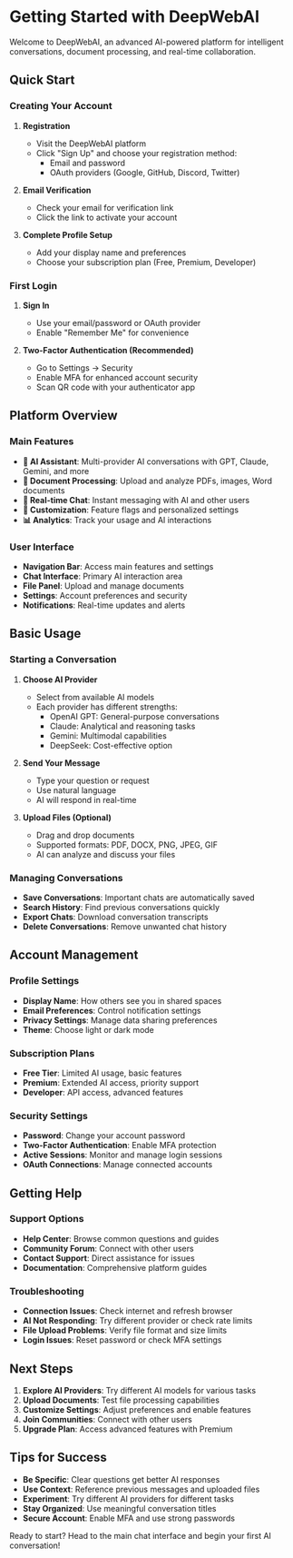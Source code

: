 # Getting Started with DeepWebAI

Welcome to DeepWebAI, an advanced AI-powered platform for intelligent conversations, document processing, and real-time collaboration.

## Quick Start

### Creating Your Account

1. **Registration**
   - Visit the DeepWebAI platform
   - Click "Sign Up" and choose your registration method:
     - Email and password
     - OAuth providers (Google, GitHub, Discord, Twitter)

2. **Email Verification**
   - Check your email for verification link
   - Click the link to activate your account

3. **Complete Profile Setup**
   - Add your display name and preferences
   - Choose your subscription plan (Free, Premium, Developer)

### First Login

1. **Sign In**
   - Use your email/password or OAuth provider
   - Enable "Remember Me" for convenience

2. **Two-Factor Authentication (Recommended)**
   - Go to Settings → Security
   - Enable MFA for enhanced account security
   - Scan QR code with your authenticator app

## Platform Overview

### Main Features

- **🤖 AI Assistant**: Multi-provider AI conversations with GPT, Claude, Gemini, and more
- **📁 Document Processing**: Upload and analyze PDFs, images, Word documents
- **💬 Real-time Chat**: Instant messaging with AI and other users
- **🔧 Customization**: Feature flags and personalized settings
- **📊 Analytics**: Track your usage and AI interactions

### User Interface

- **Navigation Bar**: Access main features and settings
- **Chat Interface**: Primary AI interaction area
- **File Panel**: Upload and manage documents
- **Settings**: Account preferences and security
- **Notifications**: Real-time updates and alerts

## Basic Usage

### Starting a Conversation

1. **Choose AI Provider**
   - Select from available AI models
   - Each provider has different strengths:
     - OpenAI GPT: General-purpose conversations
     - Claude: Analytical and reasoning tasks
     - Gemini: Multimodal capabilities
     - DeepSeek: Cost-effective option

2. **Send Your Message**
   - Type your question or request
   - Use natural language
   - AI will respond in real-time

3. **Upload Files (Optional)**
   - Drag and drop documents
   - Supported formats: PDF, DOCX, PNG, JPEG, GIF
   - AI can analyze and discuss your files

### Managing Conversations

- **Save Conversations**: Important chats are automatically saved
- **Search History**: Find previous conversations quickly
- **Export Chats**: Download conversation transcripts
- **Delete Conversations**: Remove unwanted chat history

## Account Management

### Profile Settings

- **Display Name**: How others see you in shared spaces
- **Email Preferences**: Control notification settings
- **Privacy Settings**: Manage data sharing preferences
- **Theme**: Choose light or dark mode

### Subscription Plans

- **Free Tier**: Limited AI usage, basic features
- **Premium**: Extended AI access, priority support
- **Developer**: API access, advanced features

### Security Settings

- **Password**: Change your account password
- **Two-Factor Authentication**: Enable MFA protection
- **Active Sessions**: Monitor and manage login sessions
- **OAuth Connections**: Manage connected accounts

## Getting Help

### Support Options

- **Help Center**: Browse common questions and guides
- **Community Forum**: Connect with other users
- **Contact Support**: Direct assistance for issues
- **Documentation**: Comprehensive platform guides

### Troubleshooting

- **Connection Issues**: Check internet and refresh browser
- **AI Not Responding**: Try different provider or check rate limits
- **File Upload Problems**: Verify file format and size limits
- **Login Issues**: Reset password or check MFA settings

## Next Steps

1. **Explore AI Providers**: Try different AI models for various tasks
2. **Upload Documents**: Test file processing capabilities
3. **Customize Settings**: Adjust preferences and enable features
4. **Join Communities**: Connect with other users
5. **Upgrade Plan**: Access advanced features with Premium

## Tips for Success

- **Be Specific**: Clear questions get better AI responses
- **Use Context**: Reference previous messages and uploaded files
- **Experiment**: Try different AI providers for different tasks
- **Stay Organized**: Use meaningful conversation titles
- **Secure Account**: Enable MFA and use strong passwords

Ready to start? Head to the main chat interface and begin your first AI conversation!
